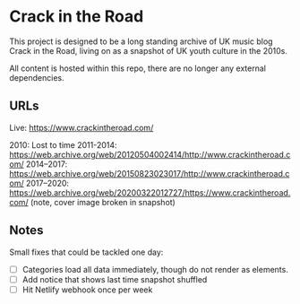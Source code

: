 # Crack in the Road
This project is designed to be a long standing archive of UK music blog Crack in the Road, living on as a snapshot of UK youth culture in the 2010s.

All content is hosted within this repo, there are no longer any external dependencies.


## URLs
Live: https://www.crackintheroad.com/

2010: Lost to time
2011-2014: https://web.archive.org/web/20120504002414/http://www.crackintheroad.com/
2014–2017: https://web.archive.org/web/20150823023017/http://www.crackintheroad.com/
2017–2020: https://web.archive.org/web/20200322012727/https://www.crackintheroad.com/ (note, cover image broken in snapshot)


## Notes
Small fixes that could be tackled one day:

- [ ] Categories load all data immediately, though do not render as elements.
- [ ] Add notice that shows last time snapshot shuffled
- [ ] Hit Netlify webhook once per week
